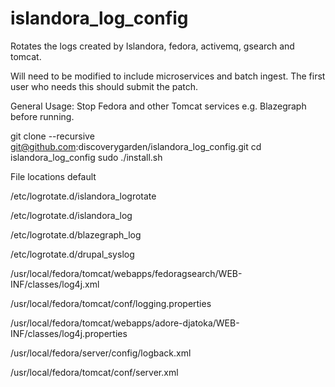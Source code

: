 islandora_log_config
===================

Rotates the logs created by Islandora, fedora, activemq,  gsearch and tomcat.

Will need to be modified to include microservices and batch ingest.
The first user who needs this should submit the patch.

General Usage:
Stop Fedora and other Tomcat services e.g. Blazegraph before running. 

git clone --recursive git@github.com:discoverygarden/islandora_log_config.git
cd islandora_log_config
sudo ./install.sh

File locations default

/etc/logrotate.d/islandora_logrotate

/etc/logrotate.d/islandora_log

/etc/logrotate.d/blazegraph_log

/etc/logrotate.d/drupal_syslog

/usr/local/fedora/tomcat/webapps/fedoragsearch/WEB-INF/classes/log4j.xml

/usr/local/fedora/tomcat/conf/logging.properties

/usr/local/fedora/tomcat/webapps/adore-djatoka/WEB-INF/classes/log4j.properties

/usr/local/fedora/server/config/logback.xml

/usr/local/fedora/tomcat/conf/server.xml

